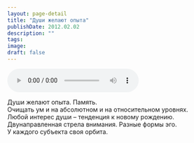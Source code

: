 ```yaml
---
layout: page-detail
title: "Души желают опыта"
publishDate: 2012.02.02
description: ""
tags:
image:
draft: false
---
```


<audio title="2012.02.02 - Души желают опыта.mp3" src="https://filer-api.advayta.org/v1.0/public/files/74663" controls=""></audio>

 Души желают опыта. Память.  
 Очищать ум и на абсолютном и на относительном уровнях.  
 Любой интерес души – тенденция к новому рождению.  
 Двунаправленная стрела внимания. Разные формы эго.  
 У каждого субъекта своя орбита.  

  
